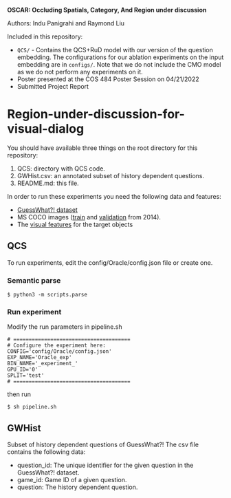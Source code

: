 **OSCAR: Occluding Spatials, Category, And Region under discussion**

Authors: Indu Panigrahi and Raymond Liu

Included in this repository:
* ``QCS/`` - Contains the QCS+RuD model with our version of the question embedding. The configurations for our ablation experiments on the input embedding are in ``configs/``. Note that we do not include the CMO model as we do not perform any experiments on it.
* Poster presented at the COS 484 Poster Session on 04/21/2022
* Submitted Project Report

# Region-under-discussion-for-visual-dialog

You should have available three things on the root directory for this repository:
1. QCS: directory with QCS code.
2. GWHist.csv: an annotated subset of history dependent questions.
3. README.md: this file.

In order to run these experiments you need the following data and features:

+ [GuessWhat?! dataset](https://drive.google.com/file/d/1JiJIV_Ve65SHriU8veTtLVWmlM-Nu6pi/view?usp=sharing)
+ MS COCO images ([train](images.cocodataset.org/zips/train2014.zip) and [validation](images.cocodataset.org/zips/val2014.zip) from 2014).
+ The [visual features](https://drive.google.com/file/d/1t1PoKWkrDoKlQwJehtG2mHiuJ5B9-Al2/view?usp=sharing) for the target objects

## QCS
To run experiments, edit the config/Oracle/config.json file or create one.

### Semantic parse
```
$ python3 -m scripts.parse
```

### Run experiment
Modify the run parameters in pipeline.sh

```
# ======================================
# Configure the experiment here:
CONFIG='config/Oracle/config.json'
EXP_NAME='Oracle_exp'
BIN_NAME='_experiment_'
GPU_ID='0'
SPLIT='test'
# ======================================
```
then run
```
$ sh pipeline.sh
```

## GWHist

Subset of history dependent questions of GuessWhat?!
The csv file contains the following data:

- question\_id: The unique identifier for the given question in the GuessWhat?! dataset.
- game\_id: Game ID of a given question.
- question: The history dependent question.

